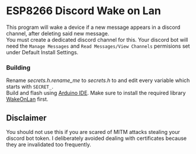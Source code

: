 # ESP8266 Discord Wake on Lan
This program will wake a device if a new message appears in a discord channel, after deleting said new message. <br>
You must create a dedicated discord channel for this. Your discord bot will need the ```Manage Messages``` and ```Read Messages/View Channels``` permisions set under Default Install Settings.

### Building
Rename _secrets.h.rename_me_ to _secrets.h_ to and edit every variable which starts with ```SECRET_```. <br>
Build and flash using [Arduino IDE](https://www.arduino.cc/en/software).
Make sure to install the required library [WakeOnLan](https://github.com/a7md0/WakeOnLan) first.

## Disclaimer
You should not use this if you are scared of MITM attacks stealing your discord bot token.
I deliberately avoided dealing with certificates because they are invalidated too frequently.
